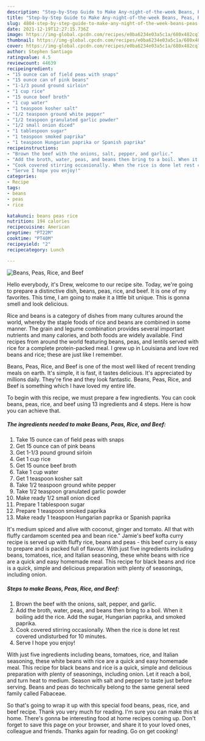 ```yaml
---
description: "Step-by-Step Guide to Make Any-night-of-the-week Beans, Peas, Rice, and Beef"
title: "Step-by-Step Guide to Make Any-night-of-the-week Beans, Peas, Rice, and Beef"
slug: 4804-step-by-step-guide-to-make-any-night-of-the-week-beans-peas-rice-and-beef
date: 2021-12-19T12:27:15.736Z
image: https://img-global.cpcdn.com/recipes/e0ba6234e03a5c1a/680x482cq70/beans-peas-rice-and-beef-recipe-main-photo.jpg
thumbnail: https://img-global.cpcdn.com/recipes/e0ba6234e03a5c1a/680x482cq70/beans-peas-rice-and-beef-recipe-main-photo.jpg
cover: https://img-global.cpcdn.com/recipes/e0ba6234e03a5c1a/680x482cq70/beans-peas-rice-and-beef-recipe-main-photo.jpg
author: Stephen Santiago
ratingvalue: 4.5
reviewcount: 44639
recipeingredient:
- "15 ounce can of field peas with snaps"
- "15 ounce can of pink beans"
- "1-1/3 pound ground sirloin"
- "1 cup rice"
- "15 ounce beef broth"
- "1 cup water"
- "1 teaspoon kosher salt"
- "1/2 teaspoon ground white pepper"
- "1/2 teaspoon granulated garlic powder"
- "1/2 small onion diced"
- "1 tablespoon sugar"
- "1 teaspoon smoked paprika"
- "1 teaspoon Hungarian paprika or Spanish paprika"
recipeinstructions:
- "Brown the beef with the onions, salt, pepper, and garlic."
- "Add the broth, water, peas, and beans then bring to a boil. When it boiling add the rice. Add the sugar, Hungarian paprika, and smoked paprika."
- "Cook covered stirring occasionally. When the rice is done let rest covered undisturbed for 10 minutes."
- "Serve I hope you enjoy!"
categories:
- Recipe
tags:
- beans
- peas
- rice

katakunci: beans peas rice 
nutrition: 194 calories
recipecuisine: American
preptime: "PT22M"
cooktime: "PT40M"
recipeyield: "2"
recipecategory: Lunch

---
```



![Beans, Peas, Rice, and Beef](https://img-global.cpcdn.com/recipes/e0ba6234e03a5c1a/680x482cq70/beans-peas-rice-and-beef-recipe-main-photo.jpg)

Hello everybody, it's Drew, welcome to our recipe site. Today, we're going to prepare a distinctive dish, beans, peas, rice, and beef. It is one of my favorites. This time, I am going to make it a little bit unique. This is gonna smell and look delicious.

Rice and beans is a category of dishes from many cultures around the world, whereby the staple foods of rice and beans are combined in some manner. The grain and legume combination provides several important nutrients and many calories, and both foods are widely available. Find recipes from around the world featuring beans, peas, and lentils served with rice for a complete protein-packed meal. I grew up in Louisiana and love red beans and rice; these are just like I remember.

Beans, Peas, Rice, and Beef is one of the most well liked of recent trending meals on earth. It's simple, it is fast, it tastes delicious. It's appreciated by millions daily. They're fine and they look fantastic. Beans, Peas, Rice, and Beef is something which I have loved my entire life.


To begin with this recipe, we must prepare a few ingredients. You can cook beans, peas, rice, and beef using 13 ingredients and 4 steps. Here is how you can achieve that.

<!--inarticleads1-->

##### The ingredients needed to make Beans, Peas, Rice, and Beef:

1. Take 15 ounce can of field peas with snaps
1. Get 15 ounce can of pink beans
1. Get 1-1/3 pound ground sirloin
1. Get 1 cup rice
1. Get 15 ounce beef broth
1. Take 1 cup water
1. Get 1 teaspoon kosher salt
1. Take 1/2 teaspoon ground white pepper
1. Take 1/2 teaspoon granulated garlic powder
1. Make ready 1/2 small onion diced
1. Prepare 1 tablespoon sugar
1. Prepare 1 teaspoon smoked paprika
1. Make ready 1 teaspoon Hungarian paprika or Spanish paprika


It&#39;s medium spiced and alive with coconut, ginger and tomato. All that with fluffy cardamom scented pea and bean rice.&#34; Jamie&#39;s beef kofta curry recipe is served up with fluffy rice, beans and peas - this beef curry is easy to prepare and is packed full of flavour. With just five ingredients including beans, tomatoes, rice, and Italian seasoning, these white beans with rice are a quick and easy homemade meal. This recipe for black beans and rice is a quick, simple and delicious preparation with plenty of seasonings, including onion. 

<!--inarticleads2-->

##### Steps to make Beans, Peas, Rice, and Beef:

1. Brown the beef with the onions, salt, pepper, and garlic.
1. Add the broth, water, peas, and beans then bring to a boil. When it boiling add the rice. Add the sugar, Hungarian paprika, and smoked paprika.
1. Cook covered stirring occasionally. When the rice is done let rest covered undisturbed for 10 minutes.
1. Serve I hope you enjoy!


With just five ingredients including beans, tomatoes, rice, and Italian seasoning, these white beans with rice are a quick and easy homemade meal. This recipe for black beans and rice is a quick, simple and delicious preparation with plenty of seasonings, including onion. Let it reach a boil, and turn heat to medium. Season with salt and pepper to taste just before serving. Beans and peas do technically belong to the same general seed family called Fabaceae. 

So that's going to wrap it up with this special food beans, peas, rice, and beef recipe. Thank you very much for reading. I'm sure you can make this at home. There's gonna be interesting food at home recipes coming up. Don't forget to save this page on your browser, and share it to your loved ones, colleague and friends. Thanks again for reading. Go on get cooking!
